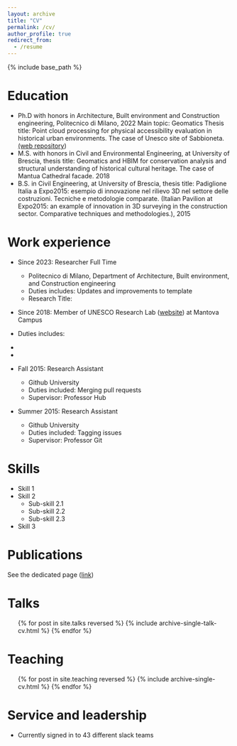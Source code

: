 ```yaml
---
layout: archive
title: "CV"
permalink: /cv/
author_profile: true
redirect_from:
  - /resume
---
```


{% include base_path %}

Education
======
* Ph.D with honors in Architecture, Built environment and Construction engineering, Politecnico di Milano, 2022
Main topic: Geomatics 
Thesis title: Point cloud processing for physical accessibility evaluation in historical urban environments. The case of Unesco site of Sabbioneta. [(web repository](https://www.politesi.polimi.it/handle/10589/192194))
* M.S. with honors in Civil and Environmental Engineering, at University of Brescia, thesis title: Geomatics and HBIM for conservation analysis and structural understanding of historical cultural heritage. The case of Mantua Cathedral facade. 2018
* B.S. in Civil Engineering, at University of Brescia, thesis title: Padiglione Italia a Expo2015: esempio di innovazione nel rilievo 3D nel settore delle costruzioni. Tecniche e metodologie comparate. (Italian Pavilion at Expo2015: an example of innovation in 3D surveying in the construction sector. Comparative techniques and methodologies.), 2015

Work experience
======
* Since 2023: Researcher Full Time
  * Politecnico di Milano, Department of Architecture, Built environment, and Construction engineering
  * Duties includes: Updates and improvements to template
  * Research Title: 

* Since 2018: Member of UNESCO Research Lab ([website](https://www.unescolab.mantova.polimi.it/)) at Mantova Campus
* Duties includes: 
*
*
* Fall 2015: Research Assistant
  * Github University
  * Duties included: Merging pull requests
  * Supervisor: Professor Hub

* Summer 2015: Research Assistant
  * Github University
  * Duties included: Tagging issues
  * Supervisor: Professor Git
  
Skills
======
* Skill 1
* Skill 2
  * Sub-skill 2.1
  * Sub-skill 2.2
  * Sub-skill 2.3
* Skill 3

Publications
======
  See the dedicated page ([link](site.pages/publications.md))
  
Talks
======
  <ul>{% for post in site.talks reversed %}
    {% include archive-single-talk-cv.html  %}
  {% endfor %}</ul>
  
Teaching
======
  <ul>{% for post in site.teaching reversed %}
    {% include archive-single-cv.html %}
  {% endfor %}</ul>
  
Service and leadership
======
* Currently signed in to 43 different slack teams
